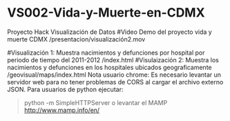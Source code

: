 # VS002-Vida-y-Muerte-en-CDMX
Proyecto Hack Visualización de Datos
#Video Demo del proyecto vida y muerte CDMX
/presentacion/visualización2.mov

#Visualización 1: Muestra nacimientos y defunciones por hospital por periodo de tiempo del 2011-2012 
/index.html
#Visulaización 2: Muestra los nacimientos y defunciones en los hospitales ubicados geograficamente
/geovisual/maps/index.html
Nota usuario chrome: Es necesario levantar un servidor web para no tener problemas de CORS al cargar el archivo externo JSON.
Para usuarios de python ejecutar: 
> python -m SimpleHTTPServer
o levantar el MAMP http://www.mamp.info/en/

